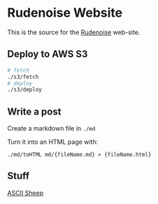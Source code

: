 # Rudenoise Website

This is the source for the [Rudenoise](http://rudenoise.uk/) web-site.

## Deploy to AWS S3

```sh
# fetch
./s3/fetch
# deploy
./s3/deploy
```

## Write a post

Create a markdown file in ```./md```

Turn it into an HTML page with:
```
./md/toHTML md/{fileName.md} > {fileName.html}
```

## Stuff

[ASCII Sheep](http://rudenoise.uk/sheep)
